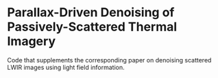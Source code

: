 # Parallax-Driven Denoising of Passively-Scattered Thermal Imagery
 Code that supplements the corresponding paper on denoising scattered LWIR images using light field information.

